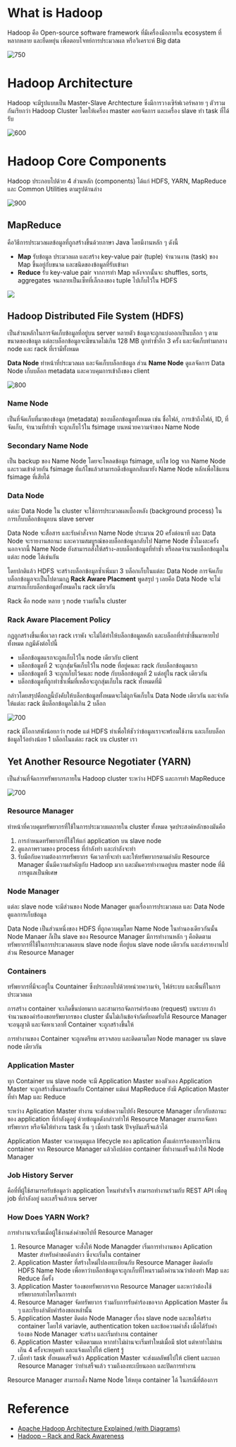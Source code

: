 # What is Hadoop
Hadoop คือ Open-source software framework ที่มีเครื่องมือภายใน ecosystem ที่หลากหลาย และยืดหยุ่น เพื่อตอบโจทย์การประมวลผล หรือวิเคราะห์ Big data

![750](../_assets/data_science/hadoop/hadoop_logo.png)

# Hadoop Architecture
Hadoop จะมีรูปแบบเป็น Master-Slave Archtecture ซึ่งมีการวางเซิร์ฟเวอร์หลาย ๆ ตัวรวมกันเรียกว่า Hadoop Cluster โดยให้เครื่อง master คอยจัดการ และเครื่อง slave ทำ task ที่ได้รับ

![600](../_assets/data_science/hadoop/hadoop_architecture.png)

# Hadoop Core Components
Hadoop ประกอบไปด้วย 4 ส่วนหลัก (components) ได้แก่ HDFS, YARN, MapReduce และ Common Utilities ตามรูปด้านล่าง

![900](../_assets/data_science/hadoop/hadoop_core.png)

## MapReduce
คือวิธีการประมวลผลข้อมูลที่ถูกสร้างขึ้นด้วยภาษา Java โดยมีงานหลัก ๆ  ดังนี้
- **Map** รับข้อมูล ประมวลผล และสร้าง key-value pair (tuple) จำนวนงาน (task) ของ Map ขึ้นอยู่กับขนาด และชนิดของข้อมูลที่รับเข้ามา
- **Reduce** รับ key-value pair จากการทำ Map หลังจากนั้นจะ shuffles, sorts, aggregates จนกลายเป็นเซ็ทที่เล็กลงของ tuple ไปเก็บไว้ใน HDFS

![](../_assets/data_science/hadoop/mapreduce.png)

## Hadoop Distributed File System (HDFS)
เป็นส่วนหลักในการจัดเก็บข้อมูลที่อยู่บน server หลายตัว ข้อมูลจะถูกแบ่งออกเป็นบล็อก ๆ ตามขนาดของข้อมูล แต่ละบล็อกข้อมูลจะมีขนาดไม่เกิน 128 MB ถูกทำซ้ำอีก 3 ครั้ง และจัดเก็บท่ามกลาง node และ rack ที่เรามีทั้งหมด

**Data Node** ทำหน้าที่ประมวลผล และจัดเก็บบล็อกข้อมูล ส่วน **Name Node** ดูแลจัดการ Data Node เก็บบล็อก metadata และควบคุมการเข้าถึงของ client

![800](../_assets/data_science/hadoop/hdfs-1.png)

### Name Node
เป็นที่จัดเก็บที่มาของข้อมูล (metadata) ของบล็อกข้อมูลทั้งหมด เช่น ชื่อไฟล์, การเข้าถึงไฟล์, ID, ที่จัดเก็บ, จำนวนที่ทำซ้ำ จะถูกเก็บไว้ใน fsimage บนหน่วยความจำของ Name Node

### Secondary Name Node
เป็น backup ของ Name Node โดยจะโหลดข้อมูล fsimage, แก้ไข log จาก Name Node และรวมเข้าด้วยกัน fsimage ที่แก้ไขแล้วสามารถดึงข้อมูลกลับมายัง Name Node หลักเพื่อใช้แทน fsimage ที่เสียได้

### Data Node
แต่ละ Data Node ใน cluster จะใช้การประมวลผลเบื้องหลัง (background process) ในการเก็บบล็อกข้อมูลบน slave server

Data Node จะสื่อสาร และรับคำสั่งจาก Name Node ประมาณ 20 ครั้งต่อนาที และ Data Node จะรายงานสถานะ และความสมบูรณ์ของบล็อกข้อมูลกลับไป Name Node ชั่วโมงละครั้ง นอกจากนี้ Name Node ยังสามารถสั่งให้สร้าง-ลบบล็อกข้อมูลที่ทำซ้ำ หรือลดจำนวนบล็อกข้อมูลในแต่ละ node ได้เช่นกัน

โดยปกติแล้ว HDFS จะสร้างบล็อกข้อมูลซ้ำเพิ่มมา 3 บล็อกเก็บในแต่ละ Data Node การจัดเก็บบล็อกข้อมูลจะเป็นไปตามกฏ **Rack Aware Placment** พูดสรุป ๆ เลยคือ Data Node จะไม่สามารถเก็บบล็อกข้อมูลทั้งหมดใน rack เดียวกัน

Rack คือ node หลาย ๆ node รวมกันใน cluster

### Rack Aware Placement Policy
กฏถูกสร้างขึ้นเพื่อเวลา rack เราพัง จะไม่ได้ทำให้บล็อกข้อมูลหลัก และบล็อกที่ทำซ้ำขึ้นมาหายไปทั้งหมด กฏมีดังต่อไปนี้
- บล็อกข้อมูลแรกจะถูกเก็บไว้ใน node เดียวกับ client
- บล็อกข้อมูลที่ 2 จะถูกสุ่มจัดเก็บไว้ใน node ที่อยู่คนละ rack กับบล็อกข้อมูลแรก
- บล็อกข้อมูลที่ 3 จะถูกเก็บไว้คนละ node กับบล็อกข้อมูลที่ 2 แต่อยู่ใน rack เดียวกัน
- บล็อกข้อมูลที่ถูกทำซ้ำเพื่มที่เหลือจะถูกสุ่มเก็บใน rack ทั้งหมดที่มี

กล่าวโดยสรุปคือกฏนี้บังคับให้บล็อกข้อมูลทั้งหมดจะไม่ถูกจัดเก็บใน Data Node เดียวกัน และจำกัดให้แต่ละ rack มีบล็อกข้อมูลไม่เกิน 2 บล็อก

![700](../_assets/data_science/hadoop/rack-placmement-policy-hdfs.png)

rack มีโอกาสพังน้อยกว่า node แต่ HDFS ทำเพื่อให้ชัวว่าข้อมูลเราจะพร้อมใช้งาน และเก็บบล็อกข้อมูลไว้อย่างน้อย 1 บล็อกในแต่ละ rack บน cluster เรา

## Yet Another Resource Negotiater (YARN)
เป็นส่วนที่จัดการทรัพยากรภายใน Hadoop cluster ระหว่าง HDFS และการทำ MapReduce

![700](../_assets/data_science/hadoop/yarn-daemons-hadoop-architecture.png)

### Resource Manager
ทำหน้าที่ควบคุมทรัพยากรที่ใช้ในการประมวบผลภายใน cluster ทั้งหมด จุดประสงค์หลักของมันคือ
1. การกำหนดทรัพยากรที่ใช้ให้แก่ application บน slave node 
2. ดูแลภาพรวมของ process ที่กำลังทำ และกำลังจะทำ 
3. รับมือกับความต้องการทรัพยากร จัดเวลาที่จะทำ และให้ทรัพยากรตามลำดับ
Resource Manager นั้นมีความสำคัญกับ Hadoop มาก และมันควรทำงานอยู่บน master node ที่มีการดูแลเป็นพิเศษ

### Node Manager
แต่ละ slave node จะมีส่วนของ Node Manager ดูแลเรื่องการประมวลผล และ Data Node ดูแลการเก็บข้อมูล

Data Node เป็นส่วนหนึ่งของ HDFS ที่ถูกควบคุมโดย Name Node ในทำนองเดียวกันนั้น Node Manaer ก็เป็น slave ของ Resource Manager มีการทำงานหลัก ๆ คือติดตามทรัพยากรที่ใช้ในการประมวลผลบน slave node ที่อยู่บน slave node เดียวกัน และส่งรายงานไปส่วน Resource Manager

### Containers
ทรัพยากรที่มีจะอยู่ใน Countainer ซึ่งประกอบไปด้วยหน่วยความจำ, ไฟล์ระบบ และพื้นที่ในการประมวลผล

การสร้าง container จะเกิดขึ้นบ่อยมาก และสามารถจัดการคำร้องขอ (request) บนระบบ ถ้าจำนวนของคำร้องขอทรัพยากรของ cluster นั้นไม่เกินข้อจำกัดที่ยอมรับได้ Resource Manager จะอนุญาติ และจัดหาเวลาที่ Container จะถูกสร้างขึ้นให้

การทำงานของ Container จะถูกเตรียม ตรวจสอบ และติดตามโดย Node manager บน slave node เดียวกัน

### Application Master
ทุก Container บน slave node จะมี Application Master ของตัวเอง Application Master จะถูกสร้างขึ้นมาพร้อมกับ Container แม้แต่ MapReduce ยังมี Aplication Master ที่ทำ Map และ Reduce

ระหว่าง Aplication Master ทำงาน จะส่งข้อความไปยัง Resource Manager เกี่ยวกับสถานะของ application ที่กำลังดูอยู่ ด้วยข้อมูลดังกล่าวทำให้ Resource Manager สามารถจัดหาทรัพยากร หรือจัดให้ทำงาน task อื่น ๆ เมื่อทำ task ปัจจุบันเสร็จแล้วได้

Application Master จะควบคุมดูแล lifecycle ของ aplication ตั้งแต่การร้องขอการใช้งาน container จาก Resource Manager แล้วถึงปล่อย container ที่ทำงานเสร็จแล้วให้ Node Manager

### Job History Server
คือที่ที่ผู้ใช้สามารถรับข้อมูลว่า application ไหนทำสำเร็จ สามารถทำงานร่วมกับ REST API เพื่อดู job ที่กำลังอยู่ และเสร็จแล้วบน server

### How Does YARN Work?
การทำงานจะเริ่มเมื่อผู้ใช้งานส่งคำขอไปที่ Resource Manager
1. Resource Manager จะสั่งให้ Node Managder เริ่มการทำงานของ Aplication Master สำหรับคำขอดังกล่าว ซึ่งจะเริ่มใน container
2. Application Master ที่สร้างใหม่ไปลงทะเบียนกับ Resource Manager ติดต่อกับ HDFS Name Node เพื่อหาว่าบล็อกข้อมูลจะถูกเก็บที่ไหนรวมถึงคำนวณว่าต้องทำ Map และ Reduce กี่ครั้ง
3. Application Master ร้องขอทรัพยากรจาก Resource Manager และหาว่าต้องใช้ทรัพยากรเท่าไหรในการทำ
4. Resource Manager จัดทรัพยากร ร่วมกับการรับคำร้องขอจาก Application Master อื่น ๆ และเรียงลำดับคำร้องขอเหล่านั้น
5. Application Master ติดต่อ Node Manager เรื่อง slave node และขอให้สร้าง container โดยให้ variavle, authentication token และข้อความคำสั่ง เมื่อได้รับคำร้องขอ Node Manager จะสร้าง และเริ่มทำงาน container
6. Application Master จะติดตามผล หากทำไม่ผ่านจะเริ่มทำใหม่เมื่อมี slot แต่หาทำไม่ผ่านเกิน 4 ครั้งจะหยุดทำ และแจ้งผลไปให้ client รู้
7. เมื่อทำ task ทั้งหมดเสร็จแล้ว Application Master จะส่งผลลัพธ์ไปให้ client และบอก Resource Manager ว่าทำเสร็จแล้ว รวมถึงลงทะเบียนออก และปิดการทำงาน

Resource Manager สามารถสั่ง Name Node ให้หยุด container ได้ ในกรณีที่ต้องการ

# Reference
- [Apache Hadoop Architecture Explained (with Diagrams)](https://phoenixnap.com/kb/apache-hadoop-architecture-explained)
- [Hadoop – Rack and Rack Awareness](https://www.geeksforgeeks.org/hadoop-rack-and-rack-awareness/)